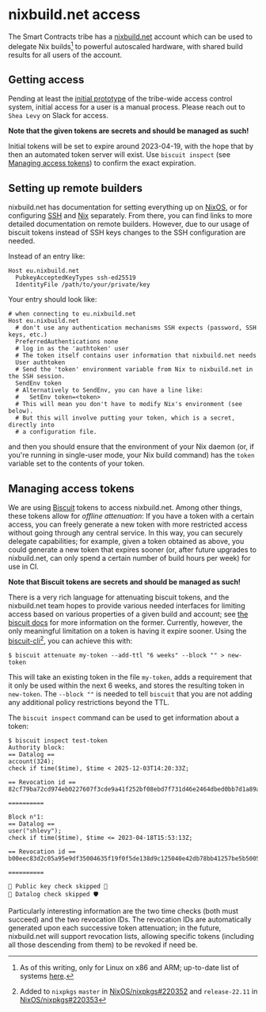 nixbuild.net access
===================

The Smart Contracts tribe has a [nixbuild.net](https://nixbuild.net/) account which can be used to delegate Nix builds[^system] to powerful autoscaled hardware, with shared build results for all users of the account.

[^system]: As of this writing, only for Linux on x86 and ARM; up-to-date list of systems [here](https://docs.nixbuild.net/supported-systems/index.html).

Getting access
---------------

Pending at least the [initial prototype](https://input-output.atlassian.net/browse/PLT-4253) of the tribe-wide access control system, initial access for a user is a manual process. Please reach out to `Shea Levy` on Slack for access.

**Note that the given tokens are secrets and should be managed as such!**

Initial tokens will be set to expire around 2023-04-19, with the hope that by then an automated token server will exist. Use `biscuit inspect` (see [Managing access tokens](#managing-access-tokens)) to confirm the exact expiration.


Setting up remote builders
-------------------------

nixbuild.net has documentation for setting everything up on [NixOS](https://docs.nixbuild.net/getting-started/#quick-nixos-configuration), or for configuring [SSH](https://docs.nixbuild.net/getting-started/#ssh-configuration) and [Nix](https://docs.nixbuild.net/getting-started/#nix-configuration) separately. From there, you can find links to more detailed documentation on remote builders. However, due to our usage of biscuit tokens instead of SSH keys changes to the SSH configuration are needed.

Instead of an entry like:

```
Host eu.nixbuild.net
  PubkeyAcceptedKeyTypes ssh-ed25519
  IdentityFile /path/to/your/private/key
```

Your entry should look like:

```
# when connecting to eu.nixbuild.net
Host eu.nixbuild.net
  # don't use any authentication mechanisms SSH expects (password, SSH keys, etc.)
  PreferredAuthentications none
  # log in as the 'authtoken' user
  # The token itself contains user information that nixbuild.net needs
  User authtoken
  # Send the 'token' environment variable from Nix to nixbuild.net in the SSH session.
  SendEnv token
  # Alternatively to SendEnv, you can have a line like:
  #   SetEnv token=<token>
  # This will mean you don't have to modify Nix's environment (see below).
  # But this will involve putting your token, which is a secret, directly into
  # a configuration file.
```

and then you should ensure that the environment of your Nix daemon (or, if you're running in single-user mode, your Nix build command) has the `token` variable set to the contents of your token.

Managing access tokens
----------------------
We are using [Biscuit](biscuitsec.org/) tokens to access nixbuild.net. Among other things, these tokens allow for *offline attenuation*: If you have a token with a certain access, you can freely generate a new token with more restricted access without going through any central service. In this way, you can securely delegate capabilities; for example, given a token obtained as above, you could generate a new token that expires sooner (or, after future upgrades to nixbuild.net, can only spend a certain number of build hours per week) for use in CI.

**Note that Biscuit tokens are secrets and should be managed as such!**

There is a very rich language for attenuating biscuit tokens, and the nixbuild.net team hopes to provide various needed interfaces for limiting access based on various properties of a given build and account; see [the biscuit docs](https://www.biscuitsec.org/docs/getting-started/introduction/) for more information on the former. Currently, however, the only meaningful limitation on a token is having it expire sooner. Using the [biscuit-cli](https://lib.rs/crates/biscuit-cli)[^nixpkgs], you can achieve this with:

```shell
$ biscuit attenuate my-token --add-ttl "6 weeks" --block "" > new-token
```

This will take an existing token in the file `my-token`, adds a requirement that it only be used within the next 6 weeks, and stores the resulting token in `new-token`. The `--block ""` is needed to tell `biscuit` that you are not adding any additional policy restrictions beyond the TTL.

The `biscuit inspect` command can be used to get information about a token:

```shell
$ biscuit inspect test-token 
Authority block:
== Datalog ==
account(324);
check if time($time), $time < 2025-12-03T14:20:33Z;

== Revocation id ==
82cf79ba72cd974eb0227607f3cde9a41f252bf08ebd7f731d46e2464dbed0bb7d1a89a9aaeb67402338423688b37e07a82dbf130490f53b3d21f035478bf20a

==========

Block n°1:
== Datalog ==
user("shlevy");
check if time($time), $time <= 2023-04-18T15:53:13Z;

== Revocation id ==
b00eec83d2c05a95e9df35004635f19f0f5de138d9c125040e42db78bb41257be5b5005f5c4123b859aa130aaa639b5a789b9a1c82834c5800b8c85d58bb3603

==========

🙈 Public key check skipped 🔑
🙈 Datalog check skipped 🛡️
```

Particularly interesting information are the two time checks (both must succeed) and the two revocation IDs. The revocation IDs are automatically generated upon each successive token attenuation; in the future, nixbuild.net will support revocation lists, allowing specific tokens (including all those descending from them) to be revoked if need be.

[^nixpkgs]: Added to `nixpkgs` `master` in [NixOS/nixpkgs#220352](https://github.com/NixOS/nixpkgs/pull/220352) and `release-22.11` in [NixOS/nixpkgs#220353](https://github.com/NixOS/nixpkgs/pull/220353)
